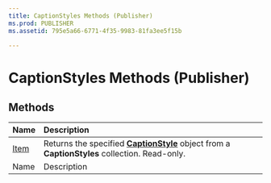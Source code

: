 ```yaml
---
title: CaptionStyles Methods (Publisher)
ms.prod: PUBLISHER
ms.assetid: 795e5a66-6771-4f35-9983-81fa3ee5f15b

---
```



# CaptionStyles Methods (Publisher)

## Methods



|**Name**|**Description**|
|:-----|:-----|
| [Item](captionstyles.item-method-publisher.md)|Returns the specified  **[CaptionStyle](captionstyle-object-publisher.md)** object from a **CaptionStyles** collection. Read-only.|
|Name|Description|

